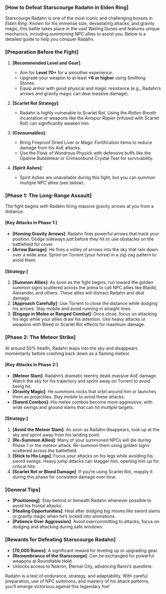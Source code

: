 ### [**How to Defeat Starscourge Radahn in Elden Ring**]

Starscourge Radahn is one of the most iconic and challenging bosses in *Elden Ring*. Known for his immense size, devastating attacks, and gravity magic, this battle takes place in the vast Wailing Dunes and features unique mechanics, including summoning NPC allies to assist you. Below is a detailed guide to help you conquer Radahn.

### [**Preparation Before the Fight**]

1. **[Recommended Level and Gear]**:
   - Aim for **Level 70+** for a smoother experience.
   - Upgrade your weapon to at least **+6 or higher** using Smithing Stones.
   - Equip armor with good physical and magic resistance (e.g., Radahn’s arrows and gravity magic can deal massive damage).

2. **[Scarlet Rot Strategy]**:
   - Radahn is highly vulnerable to Scarlet Rot. Using the *Rotten Breath* incantation or weapons like the *Antspur Rapier* (infused with Scarlet Rot) can significantly weaken him.

3. **[Consumables]**:
   - Bring Fireproof Dried Liver or Magic Fortification items to reduce damage from his AoE attacks.
   - Use the Flask of Wondrous Physick with defensive buffs like the Opaline Bubbletear or Crimsonburst Crystal Tear for survivability.

4. **[Spirit Ashes]**:
   - Spirit Ashes are unavailable during this fight, but you can summon multiple NPC allies (see below).

### [**Phase 1: The Long-Range Assault**]

The fight begins with Radahn firing massive gravity arrows at you from a distance.

#### [**Key Attacks in Phase 1**:]
- **[Homing Gravity Arrows]**: Radahn fires powerful arrows that track your position. Dodge sideways just before they hit or use obstacles on the battlefield for cover.
- **[Arrow Barrage]**: He fires a volley of arrows into the sky that rain down over a wide area. Sprint on Torrent (your horse) in a zig-zag pattern to avoid them.

#### [**Strategy**:]
1. **[Summon Allies]**: As soon as the fight begins, run toward the golden summon signs scattered across the arena to call NPC allies like Blaidd, Alexander, and others. These allies will distract Radahn and deal damage.
2. **[Approach Carefully]**: Use Torrent to close the distance while dodging his arrows. Stay mobile and avoid running in straight lines.
3. **[Engage in Melee or Ranged Combat]**: Once close, focus on attacking his legs while your allies draw his attention. Use heavy attacks or weapons with Bleed or Scarlet Rot effects for maximum damage.

### [**Phase 2: The Meteor Strike**]

At around 50% health, Radahn leaps into the sky and disappears momentarily before crashing back down as a flaming meteor.

#### [**Key Attacks in Phase 2**:]
- **[Meteor Slam]**: Radahn’s dramatic reentry deals massive AoE damage. Watch the sky for his trajectory and sprint away on Torrent to avoid being hit.
- **[Gravity Magic]**: He summons rocks that orbit around him or launches them as projectiles. Stay mobile to avoid these attacks.
- **[Sword Combos]**: His melee combos become more aggressive, with wide swings and ground slams that can hit multiple targets.

#### [**Strategy**:]
1. **[Avoid the Meteor Slam]**: As soon as Radahn disappears, look up at the sky and sprint away from his landing point.
2. **[Re-Summon Allies]**: Many of your summoned NPCs will die during Phase 1 or the meteor attack. Re-summon them using golden signs scattered across the battlefield.
3. **[Stick to His Legs]**: Focus your attacks on his legs while avoiding his sword swings. Heavy jump attacks can stagger him, opening him up for critical hits.
4. **[Scarlet Rot or Bleed Damage]**: If you’re using Scarlet Rot, reapply it during this phase for consistent damage over time.

### [**General Tips**]
- **[Positioning]**: Stay behind or beneath Radahn whenever possible to avoid his frontal attacks.
- **[Healing Opportunities]**: Heal after dodging big moves like sword slams or gravity magic when he’s locked into animations.
- **[Patience Over Aggression]**: Avoid overcommitting to attacks; focus on dodging and attacking during safe windows.

### [**Rewards for Defeating Starscourge Radahn**]
- **[70,000 Runes]**: A significant reward for leveling up or upgrading gear.
- **[Remembrance of the Starscourge]**: Can be exchanged for powerful weapons at Roundtable Hold.
- Unlocks access to Nokron, Eternal City, advancing Ranni’s questline.

Radahn is a test of endurance, strategy, and adaptability. With careful preparation, use of NPC summons, and mastery of his attack patterns, you’ll emerge victorious against this legendary foe!